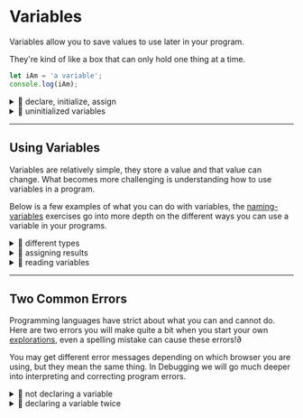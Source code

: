 # Variables

Variables allow you to save values to use later in your program.

They're kind of like a box that can only hold one thing at a time.

```js
let iAm = 'a variable';
console.log(iAm);
```

<details>
<summary>🥚 declare, initialize, assign</summary>

```js
console.log('-- declare, initialize, assign --');

// declare a value and initialize it's value
let favoriteTree = 'palm';
console.log(favoriteTree); // 'palm'

// assigning a different value
favoriteTree = 'oak';
console.log(favoriteTree); // 'oak'

// declare variable with an initial value
let bread = 'fresh';
console.log(bread); // 'fresh'

// re-assign the initialized variable
bread = 'stale';
console.log(bread); // 'stale'
```

</details>
<details>
<summary>🥚 uninitialized variables</summary>

```js
console.log('-- uninitialized variables --');

// declaring a variable without an initial value
//  it will be initialized to undefined by default
let uninitialized;
console.log(uninitialized); // undefined
console.log(typeof uninitialized); // 'undefined'

// initializing a variable to undefined does exactly the same thing
let initialized = undefined;
console.log(initialized); // undefined
console.log(typeof initialized); // 'undefined'
```

</details>

---

## Using Variables

Variables are relatively simple, they store a value and that value can change. What becomes more challenging is understanding how to use variables in a program.

Below is a few examples of what you can do with variables, the [naming-variables](../naming-variables) exercises go into more depth on the different ways you can use a variable in your programs.

<details>
<summary>🥚 different types</summary>

```js
console.log('-- variables: different types --');
// variables can store any type
//  and you can change the types all you want

// declare and assign a boolean value
let variable = true;
console.log(typeof variable); // 'boolean'

// assign a string to the variable
variable = 'computers';
console.log(typeof variable); // 'string'

// assign undefined to the variable
variable = undefined;
console.log(typeof variable); // 'undefined'

// and another boolean
variable = false;
console.log(typeof variable); // 'boolean'
```

</details>
<details>
<summary>🥚 assigning results</summary>

```js
console.log('-- assigning results --');
// you can assign the result of an operation to a variable

// boolean logic
let falseOrTrue = false || true;
console.log(falseOrTrue); // true

// string concatenation
let favoriteTree = 'p' + 'a' + 'l' + 'm';
console.log(favoriteTree); // 'palm'

// replacing things in a string
let noJoy = 'enjoy life'.replaceAll('joy', '');
console.log(noJoy); // 'en life'

// searching a string with .includes
let hasAnApple = 'bananaapplemango'.includes('apple');
console.log(hasAnApple); // true
```

</details>
<details>
<summary>🥚 reading variables</summary>

```js
console.log('-- reading variables --');

// you can read the values stored in a variable
//  and use them anywhere you can use the value it stores

// operate on a string stored in a variable
let car = 'vrooom';
let loudCar = car.toUpperCase();
let excitedCar = loudCar.replaceAll('O', '!');
console.log(excitedCar); // 'VR!!!M'

// use a string stored in a variable as an argument
let oldLetter = 'f';
let newLetter = 'd';
let happyAnimal = 'fog'.replaceAll(oldLetter, newLetter);
console.log(happyAnimal); // 'dog'

// all together
let characterName = '  harry potter   ';
let trimmedName = characterName.trim();

let bookTitle = 'Harry Potter and the Magical Thing';
let titleLowerCase = bookTitle.toLowerCase();

let includesName = titleLowerCase.includes(trimmedName);
console.log(includesName); // true
```

</details>

---

## Two Common Errors

Programming languages have strict about what you can and cannot do. Here are two errors you will make quite a bit when you start your own [explorations](../explorations), even a spelling mistake can cause these errors!∂

You may get different error messages depending on which browser you are using, but they mean the same thing. In Debugging we will go much deeper into interpreting and correcting program errors.

<details>
<summary>🥚 not declaring a variable</summary>
<br>

Using a variable that has not been declared will throw an error (when you're in strict mode, but that's a story for another day. All the exercises in this repo are run in strict mode).

```js
console.log('-- not declaring 1 --');

// let animal; // uncomment this line to fix the error
animal = 'horse'; // ReferenceError
```

```js
console.log('-- not declaring 2 --');

// a common mistake is spelling your variables incorrectly
let spellingMistake = 'oops!';
console.log(spelingMistake); // ReferenceError
```

</details>
<details>
<summary>🥚 declaring a variable twice</summary>
<br>

Declaring a variable tells JavaScript to prepare a place in memory with that name. Trying to create two spaces in memory with the same name will cause an error.

- Chrome & Chromium-based browsers: `SyntaxError: Identifier '_' has already been declared`
- Firefox: `SyntaxError: redeclaration of let _`

```js
// ! this log never happens !
//  syntax errors happen before the program runs
//  so no single line of code will happen
//  you will learn more about program life cycle in Debugging
console.log('-- declaring twice --');

let vegetable = 'carrot';
let vegetable = 'potato'; // SyntaxError
```

</details>
